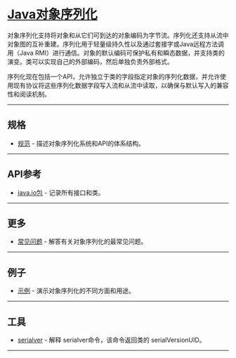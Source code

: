 #   [Java对象序列化](https://docs.oracle.com/javase/8/docs/technotes/guides/serialization/index.html)

对象序列化支持将对象和从它们可到达的对象编码为字节流。序列化还支持从流中对象图的互补重建。序列化用于轻量级持久性以及通过套接字或Java远程方法调用（Java RMI）进行通信。对象的默认编码可保护私有和瞬态数据，并支持类的演变。类可以实现自己的外部编码，然后单独负责外部格式。

序列化现在包括一个API，允许独立于类的字段指定对象的序列化数据，并允许使用现有协议将这些序列化数据字段写入流和从流中读取，以确保与默认写入的兼容性和阅读机制。

----

##  规格
-   [规范](https://docs.oracle.com/javase/8/docs/platform/serialization/spec/serialTOC.html) - 描述对象序列化系统和API的体系结构。

----

##  API参考
-   [java.io包](https://docs.oracle.com/javase/8/docs/api/java/io/package-summary.html) - 记录所有接口和类。

----

##  更多
-   [常见问题](https://www.oracle.com/technetwork/java/javase/tech/serializationfaq-jsp-136699.html) - 解答有关对象序列化的最常见问题。

----

##  例子
-   [示例](https://docs.oracle.com/javase/8/docs/technotes/guides/serialization/examples/index.html) - 演示对象序列化的不同方面和用途。

----

##  工具
-   [serialver](https://docs.oracle.com/javase/8/docs/technotes/tools/unix/serialver.html) - 解释 serialver命令，该命令返回类的 serialVersionUID。

----